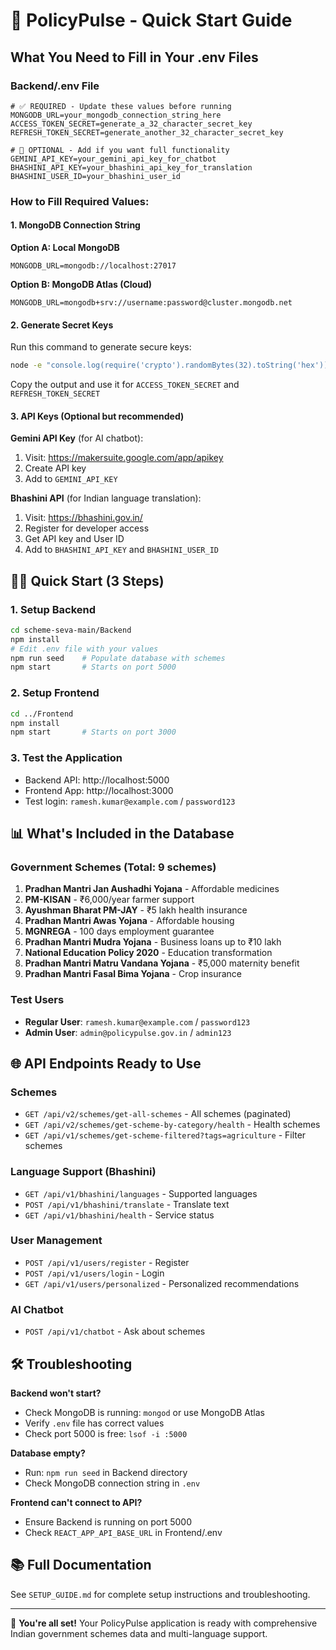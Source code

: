 # 🚀 PolicyPulse - Quick Start Guide

## What You Need to Fill in Your .env Files

### Backend/.env File
```env
# ✅ REQUIRED - Update these values before running
MONGODB_URL=your_mongodb_connection_string_here
ACCESS_TOKEN_SECRET=generate_a_32_character_secret_key
REFRESH_TOKEN_SECRET=generate_another_32_character_secret_key

# 🔧 OPTIONAL - Add if you want full functionality  
GEMINI_API_KEY=your_gemini_api_key_for_chatbot
BHASHINI_API_KEY=your_bhashini_api_key_for_translation
BHASHINI_USER_ID=your_bhashini_user_id
```

### How to Fill Required Values:

#### 1. MongoDB Connection String
**Option A: Local MongoDB**
```
MONGODB_URL=mongodb://localhost:27017
```

**Option B: MongoDB Atlas (Cloud)**
```
MONGODB_URL=mongodb+srv://username:password@cluster.mongodb.net
```

#### 2. Generate Secret Keys
Run this command to generate secure keys:
```bash
node -e "console.log(require('crypto').randomBytes(32).toString('hex'))"
```
Copy the output and use it for `ACCESS_TOKEN_SECRET` and `REFRESH_TOKEN_SECRET`

#### 3. API Keys (Optional but recommended)

**Gemini API Key** (for AI chatbot):
1. Visit: https://makersuite.google.com/app/apikey  
2. Create API key
3. Add to `GEMINI_API_KEY`

**Bhashini API** (for Indian language translation):
1. Visit: https://bhashini.gov.in/
2. Register for developer access
3. Get API key and User ID
4. Add to `BHASHINI_API_KEY` and `BHASHINI_USER_ID`

## 🏃‍♂️ Quick Start (3 Steps)

### 1. Setup Backend
```bash
cd scheme-seva-main/Backend
npm install
# Edit .env file with your values
npm run seed    # Populate database with schemes
npm start       # Starts on port 5000
```

### 2. Setup Frontend  
```bash
cd ../Frontend
npm install
npm start       # Starts on port 3000
```

### 3. Test the Application
- Backend API: http://localhost:5000
- Frontend App: http://localhost:3000
- Test login: `ramesh.kumar@example.com` / `password123`

## 📊 What's Included in the Database

### Government Schemes (Total: 9 schemes)
1. **Pradhan Mantri Jan Aushadhi Yojana** - Affordable medicines
2. **PM-KISAN** - ₹6,000/year farmer support  
3. **Ayushman Bharat PM-JAY** - ₹5 lakh health insurance
4. **Pradhan Mantri Awas Yojana** - Affordable housing
5. **MGNREGA** - 100 days employment guarantee
6. **Pradhan Mantri Mudra Yojana** - Business loans up to ₹10 lakh
7. **National Education Policy 2020** - Education transformation
8. **Pradhan Mantri Matru Vandana Yojana** - ₹5,000 maternity benefit
9. **Pradhan Mantri Fasal Bima Yojana** - Crop insurance

### Test Users
- **Regular User**: `ramesh.kumar@example.com` / `password123`
- **Admin User**: `admin@policypulse.gov.in` / `admin123`

## 🌐 API Endpoints Ready to Use

### Schemes
- `GET /api/v2/schemes/get-all-schemes` - All schemes (paginated)
- `GET /api/v2/schemes/get-scheme-by-category/health` - Health schemes
- `GET /api/v1/schemes/get-scheme-filtered?tags=agriculture` - Filter schemes

### Language Support (Bhashini)
- `GET /api/v1/bhashini/languages` - Supported languages
- `POST /api/v1/bhashini/translate` - Translate text
- `GET /api/v1/bhashini/health` - Service status

### User Management
- `POST /api/v1/users/register` - Register
- `POST /api/v1/users/login` - Login  
- `GET /api/v1/users/personalized` - Personalized recommendations

### AI Chatbot
- `POST /api/v1/chatbot` - Ask about schemes

## 🛠️ Troubleshooting

**Backend won't start?**
- Check MongoDB is running: `mongod` or use MongoDB Atlas
- Verify `.env` file has correct values
- Check port 5000 is free: `lsof -i :5000`

**Database empty?**
- Run: `npm run seed` in Backend directory
- Check MongoDB connection string in `.env`

**Frontend can't connect to API?**
- Ensure Backend is running on port 5000
- Check `REACT_APP_API_BASE_URL` in Frontend/.env

## 📚 Full Documentation
See `SETUP_GUIDE.md` for complete setup instructions and troubleshooting.

---
🎉 **You're all set!** Your PolicyPulse application is ready with comprehensive Indian government schemes data and multi-language support.